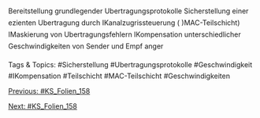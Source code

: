 Bereitstellung grundlegender Ubertragungsprotokolle
Sicherstellung einer ezienten Ubertragung durch
IKanalzugrissteuerung ( )MAC-Teilschicht)
IMaskierung von Ubertragungsfehlern
IKompensation unterschiedlicher Geschwindigkeiten von Sender und Empf anger

   Tags & Topics:
   #Sicherstellung
   #Ubertragungsprotokolle
   #Geschwindigkeit
   #IKompensation
   #Teilschicht
   #MAC-Teilschicht
   #Geschwindigkeiten

[Previous: #KS_Folien_158](KS_Folien_158.md)

[Next: #KS_Folien_158](KS_Folien_158.md)